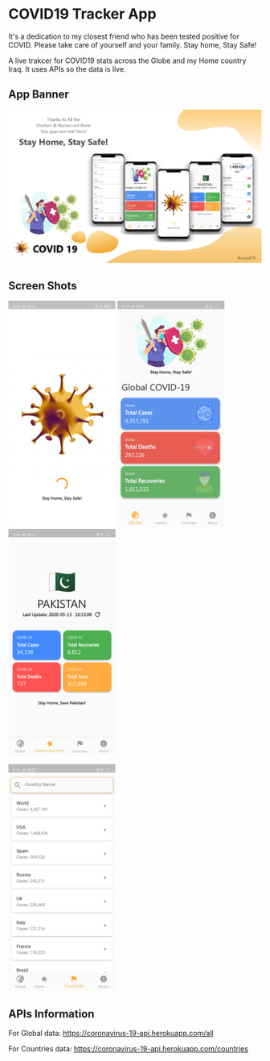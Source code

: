 # COVID19 Tracker App

It's a dedication to my closest friend who has been tested positive for COVID. Please take care of yourself and your family. Stay home, Stay Safe!

A live trakcer for COVID19 stats across the Globe and my Home country Iraq. It uses APIs so the data is live.

## App Banner

<img src = "ScreenShot/covid19.png">

## Screen Shots

<img src = "ScreenShot/splash.jpg" height = 450;> <img src = "ScreenShot/dashboard.jpg" height = 450;> <img src = "ScreenShot/pak.jpg" height = 450;>

<img src = "ScreenShot/country.jpg" height = 450;>

## APIs Information
For Global data: https://coronavirus-19-api.herokuapp.com/all

For Countries data: https://coronavirus-19-api.herokuapp.com/countries
